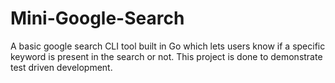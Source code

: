 # Mini-Google-Search
A basic google search CLI tool built in Go which lets users know if a specific keyword is present in the search or not. This project is done to demonstrate test driven development.
